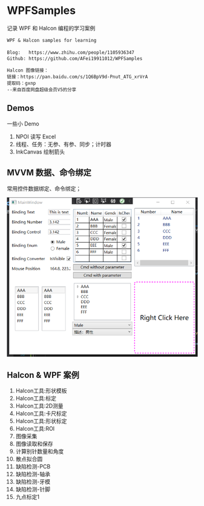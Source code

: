 # WPFSamples

记录 WPF 和 Halcon 编程的学习案例

```
WPF & Halcon samples for learning

Blog:   https://www.zhihu.com/people/1105936347
Github: https://github.com/AFei19911012/WPFSamples
```

```
Halcon 图像链接：
链接：https://pan.baidu.com/s/1Q6BpV9d-Pnut_ATG_xrVrA 
提取码：gxnp 
--来自百度网盘超级会员V5的分享
```

## Demos

一些小 Demo

1. NPOI 读写 Excel
2. 线程、任务：无参、有参、同步；计时器
3. InkCanvas 绘制箭头

## MVVM 数据、命令绑定

常用控件数据绑定、命令绑定；

![MVVM 数据、命令绑定](https://github.com/AFei19911012/WPFSamples/blob/main/MvvmCmdBinding/ScreenShot.png)

## Halcon & WPF 案例



1. Halcon工具:形状模板
2. Halcon工具:标定
3. Halcon工具:2D测量
4. Halcon工具:卡尺标定
5. Halcon工具:形状标定
6. Halcon工具:ROI
7. 图像采集
8. 图像读取和保存
9. 计算别针数量和角度
10. 散点拟合圆
11. 缺陷检测-PCB
12. 缺陷检测-轴承
13. 缺陷检测-牙模
14. 缺陷检测-针脚
15. 九点标定1
